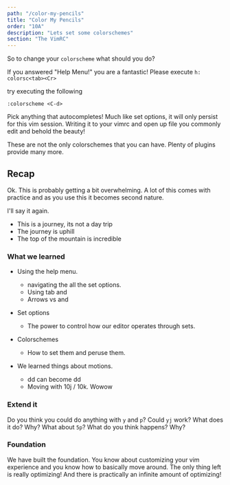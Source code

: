 ```yaml
---
path: "/color-my-pencils"
title: "Color My Pencils"
order: "10A"
description: "Lets set some colorschemes"
section: "The VimRC"
---
```


So to change your `colorscheme` what should you do?

If you answered "Help Menu!" you are a fantastic!  Please execute `h:
colorsc<tab><Cr>`

try executing the following

```
:colorscheme <C-d>
```

Pick anything that autocompletes!  Much like set options, it will only persist
for this vim session.  Writing it to your vimrc and open up file you commonly
edit and behold the beauty!

These are not the only colorschemes that you can have.  Plenty of plugins
provide many more.

## Recap
Ok.  This is probably getting a bit overwhelming.  A lot of this comes with
practice and as you use this it becomes second nature.

I'll say it again.
* This is a journey, its not a day trip
* The journey is uphill
* The top of the mountain is incredible

### What we learned
* Using the help menu. 
    * navigating the all the set options.
    * Using tab and <C-d>
    * Arrows vs <C-p> and <C-n>

* Set options
    * The power to control how our editor operates through sets.

* Colorschemes
    * How to set them and peruse them.

* We learned things about motions.
    * dd can become <count>dd
    * Moving with 10j / 10k.  Wowow

### Extend it
Do you think you could do anything with `y` and `p`?  Could `yj` work?  What
does it do?  Why?  What about `5p`?  What do you think happens?  Why?

### Foundation
We have built the foundation.  You know about customizing your vim experience
and you know how to basically move around.  The only thing left is really
optimizing!  And there is practically an infinite amount of optimizing!


